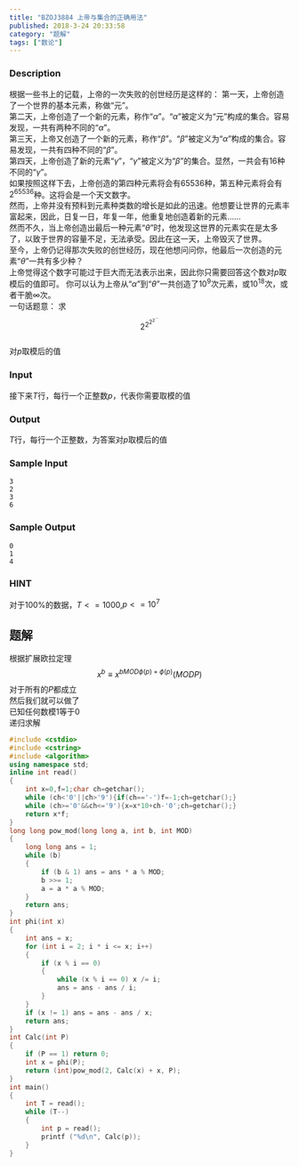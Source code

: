 ```yaml
---
title: "BZOJ3884 上帝与集合的正确用法"
published: 2018-3-24 20:33:58
category: "题解"
tags: ["数论"]
---
```


### Description
根据一些书上的记载，上帝的一次失败的创世经历是这样的：
第一天，上帝创造了一个世界的基本元素，称做“元”。  
第二天，上帝创造了一个新的元素，称作“$\alpha$”。“$\alpha$”被定义为“元”构成的集合。容易发现，一共有两种不同的“$\alpha$”。  
第三天，上帝又创造了一个新的元素，称作“$\beta$”。“$\beta$”被定义为“$\alpha$”构成的集合。容易发现，一共有四种不同的“$\beta$”。  
第四天，上帝创造了新的元素“$\gamma$”，“$\gamma$”被定义为“$\beta$”的集合。显然，一共会有$16$种不同的“$\gamma$”。  
如果按照这样下去，上帝创造的第四种元素将会有$65536$种，第五种元素将会有$2^{65536}$种。这将会是一个天文数字。  
然而，上帝并没有预料到元素种类数的增长是如此的迅速。他想要让世界的元素丰富起来，因此，日复一日，年复一年，他重复地创造着新的元素……  
然而不久，当上帝创造出最后一种元素“$\theta$”时，他发现这世界的元素实在是太多了，以致于世界的容量不足，无法承受。因此在这一天，上帝毁灭了世界。  
至今，上帝仍记得那次失败的创世经历，现在他想问问你，他最后一次创造的元素“$\theta$”一共有多少种？  
上帝觉得这个数字可能过于巨大而无法表示出来，因此你只需要回答这个数对$p$取模后的值即可。
你可以认为上帝从“$\alpha$”到“$\theta$”一共创造了$10^9$次元素，或$10^{18}$次，或者干脆$\infty$次。  
一句话题意：
求
$$2^{2^{2^{2^{\cdots}}}}$$  
对$p$取模后的值  
<!-- ![1.png](http://www.lydsy.com/JudgeOnline/upload/201502/1.png) -->

### Input
接下来$T$行，每行一个正整数$p$，代表你需要取模的值
### Output
$T$行，每行一个正整数，为答案对$p$取模后的值
### Sample Input
```
3
2
3
6
```

### Sample Output
```
0
1
4
```
### HINT
对于$100\%$的数据，$T<=1000$,$p<=10^7$  

## 题解
根据扩展欧拉定理
$$x^b \equiv x^{b MOD \phi(p) + \phi(p)} (MOD P)$$
对于所有的$P$都成立   
然后我们就可以做了  
已知任何数模$1$等于$0$   
递归求解
```c++
#include <cstdio>
#include <cstring>
#include <algorithm>
using namespace std;
inline int read()
{
	int x=0,f=1;char ch=getchar();
	while (ch<'0'||ch>'9'){if(ch=='-')f=-1;ch=getchar();}
	while (ch>='0'&&ch<='9'){x=x*10+ch-'0';ch=getchar();}
	return x*f;
}
long long pow_mod(long long a, int b, int MOD)
{
	long long ans = 1;
	while (b)
	{
		if (b & 1) ans = ans * a % MOD;
		b >>= 1;
		a = a * a % MOD;
	}
	return ans;
}
int phi(int x)
{
	int ans = x;
	for (int i = 2; i * i <= x; i++)
	{
		if (x % i == 0)
		{
			while (x % i == 0) x /= i;
			ans = ans - ans / i;
		}
	}
	if (x != 1) ans = ans - ans / x;
	return ans;
}
int Calc(int P)
{
	if (P == 1) return 0;
	int x = phi(P);
	return (int)pow_mod(2, Calc(x) + x, P);
}
int main()
{
	int T = read();
	while (T--)
	{
		int p = read();
		printf ("%d\n", Calc(p));
	}
}
```
